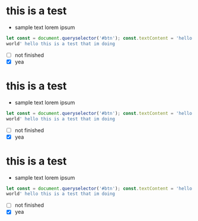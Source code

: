 # this is a test

* sample text lorem ipsum

```javascript
let const = document.queryselector('#btn'); const.textContent = 'hello
world' hello this is a test that im doing
```

- [ ] not finished
- [x] yea

# this is a test

* sample text lorem ipsum

```javascript
let const = document.queryselector('#btn'); const.textContent = 'hello
world' hello this is a test that im doing
```

- [ ] not finished
- [x] yea

# this is a test

* sample text lorem ipsum

```javascript
let const = document.queryselector('#btn'); const.textContent = 'hello
world' hello this is a test that im doing
```

- [ ] not finished
- [x] yea
